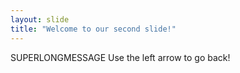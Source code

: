 ```yaml
---
layout: slide
title: "Welcome to our second slide!"
---
```

SUPERLONGMESSAGE
Use the left arrow to go back!
